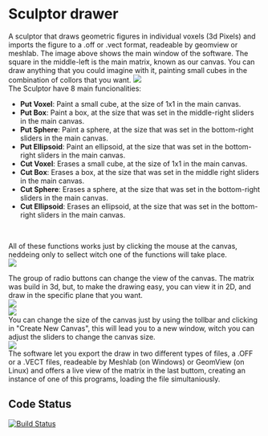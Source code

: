 # Sculptor drawer
  A sculptor that draws geometric figures in individual voxels (3d Pixels) and imports the figure to a .off or .vect format, readeable by geomview or meshlab. The image above shows the main window of the software. The square in the middle-left is the main matrix, known as our canvas. You can draw anything that you could imagine with it, painting small cubes in the combination of collors that you want.
  <img src="https://user-images.githubusercontent.com/31252524/59954220-05654080-945a-11e9-87ad-d1d1bcd4074c.png">
  <br>
  The Sculptor have 8 main funcionalities:
 <br>
 <ul>
   <li><b>Put Voxel</b>: Paint a small cube, at the size of 1x1 in the main canvas.</li> 
   <li><b>Put Box</b>: Paint a box, at the size that was set in the middle-right sliders in the main canvas.</li> 
   <li><b>Put Sphere</b>: Paint a sphere, at the size that was set in the bottom-right sliders in the main canvas.</li>
   <li><b>Put Ellipsoid</b>: Paint an ellipsoid, at the size that was set in the bottom-right sliders in the main canvas.</li> 
   <li><b>Cut Voxel</b>: Erases a small cube, at the size of 1x1 in the main canvas.</li> 
   <li><b>Cut Box</b>: Erases a box, at the size that was set in the middle right sliders in the main canvas.</li> 
   <li><b>Cut Sphere</b>: Erases a sphere, at the size that was set in the bottom-right sliders in the main canvas.</li>
   <li><b>Cut Ellipsoid</b>: Erases an ellipsoid, at the size that was set in the bottom-right sliders in the main canvas.</li>
 </ul>
   <br>
<p>All of these functions works just by clicking the mouse at the canvas, neddeing only to sellect witch one of the functions will take place.
  <br>
<img src="https://user-images.githubusercontent.com/31252524/59954544-95f05080-945b-11e9-85a9-8b01bec37c7e.png">
<br>
<p>The group of radio buttons can change the view of the canvas. The matrix was build in 3d, but, to make the drawing easy, you can view it in 2D, and draw in the specific plane that you want. 
  <br>
<img src="https://user-images.githubusercontent.com/31252524/59954610-fd0e0500-945b-11e9-88fa-638c75c44748.png">
  <br>
<img src="https://user-images.githubusercontent.com/31252524/59954680-55450700-945c-11e9-98d0-4dc14361f85a.png">
  <br>
  You can change the size of the canvas just by using the tollbar and clicking in "Create New Canvas", this will lead you to a new window, witch you can adjust the sliders to change the canvas size.  
  <br>
  <img src="https://user-images.githubusercontent.com/31252524/59954785-08adfb80-945d-11e9-88c6-d4aac9796dcb.png">
  <br>
  The software let you export the draw in two different types of files, a .OFF or a .VECT files, readeable by Meshlab (on Windows) or GeomView (on Linux) and offers a live view of the matrix in the last buttom, creating an instance of one of this programs, loading the file simultaniously.

## Code Status

[![Build Status](https://badge.buildkite.com/ab1152b6a1f6a61d3ea4ec5b3eece8d4c2b830998459c75352.svg?branch=master)](https://buildkite.com/rails/rails)

